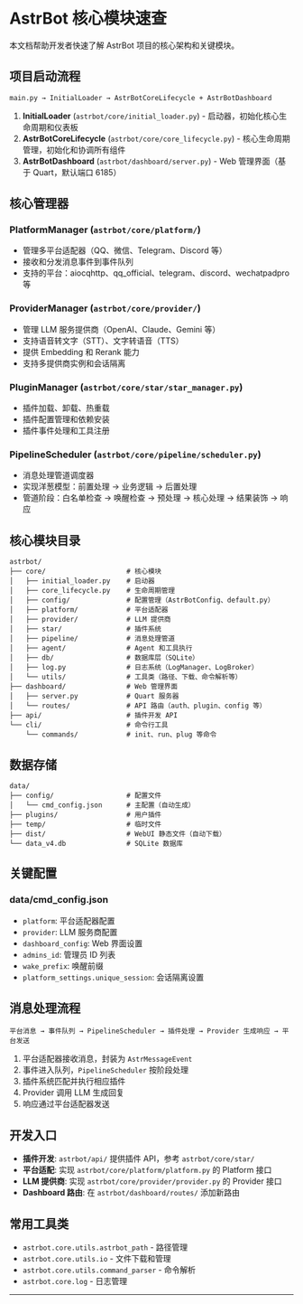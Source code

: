 # AstrBot 核心模块速查

本文档帮助开发者快速了解 AstrBot 项目的核心架构和关键模块。

## 项目启动流程

```
main.py → InitialLoader → AstrBotCoreLifecycle + AstrBotDashboard
```

1. **InitialLoader** (`astrbot/core/initial_loader.py`) - 启动器，初始化核心生命周期和仪表板
2. **AstrBotCoreLifecycle** (`astrbot/core/core_lifecycle.py`) - 核心生命周期管理，初始化和协调所有组件
3. **AstrBotDashboard** (`astrbot/dashboard/server.py`) - Web 管理界面（基于 Quart，默认端口 6185）

## 核心管理器

### PlatformManager (`astrbot/core/platform/`)
- 管理多平台适配器（QQ、微信、Telegram、Discord 等）
- 接收和分发消息事件到事件队列
- 支持的平台：aiocqhttp、qq_official、telegram、discord、wechatpadpro 等

### ProviderManager (`astrbot/core/provider/`)
- 管理 LLM 服务提供商（OpenAI、Claude、Gemini 等）
- 支持语音转文字（STT）、文字转语音（TTS）
- 提供 Embedding 和 Rerank 能力
- 支持多提供商实例和会话隔离

### PluginManager (`astrbot/core/star/star_manager.py`)
- 插件加载、卸载、热重载
- 插件配置管理和依赖安装
- 插件事件处理和工具注册

### PipelineScheduler (`astrbot/core/pipeline/scheduler.py`)
- 消息处理管道调度器
- 实现洋葱模型：前置处理 → 业务逻辑 → 后置处理
- 管道阶段：白名单检查 → 唤醒检查 → 预处理 → 核心处理 → 结果装饰 → 响应

## 核心模块目录

```
astrbot/
├── core/                    # 核心模块
│   ├── initial_loader.py    # 启动器
│   ├── core_lifecycle.py    # 生命周期管理
│   ├── config/              # 配置管理（AstrBotConfig、default.py）
│   ├── platform/            # 平台适配器
│   ├── provider/            # LLM 提供商
│   ├── star/                # 插件系统
│   ├── pipeline/            # 消息处理管道
│   ├── agent/               # Agent 和工具执行
│   ├── db/                  # 数据库层（SQLite）
│   ├── log.py               # 日志系统（LogManager、LogBroker）
│   └── utils/               # 工具类（路径、下载、命令解析等）
├── dashboard/               # Web 管理界面
│   ├── server.py            # Quart 服务器
│   └── routes/              # API 路由（auth、plugin、config 等）
├── api/                     # 插件开发 API
└── cli/                     # 命令行工具
    └── commands/            # init、run、plug 等命令
```

## 数据存储

```
data/
├── config/                  # 配置文件
│   └── cmd_config.json      # 主配置（自动生成）
├── plugins/                 # 用户插件
├── temp/                    # 临时文件
├── dist/                    # WebUI 静态文件（自动下载）
└── data_v4.db               # SQLite 数据库
```

## 关键配置

### data/cmd_config.json
- `platform`: 平台适配器配置
- `provider`: LLM 服务商配置
- `dashboard_config`: Web 界面设置
- `admins_id`: 管理员 ID 列表
- `wake_prefix`: 唤醒前缀
- `platform_settings.unique_session`: 会话隔离设置

## 消息处理流程

```
平台消息 → 事件队列 → PipelineScheduler → 插件处理 → Provider 生成响应 → 平台发送
```

1. 平台适配器接收消息，封装为 `AstrMessageEvent`
2. 事件进入队列，`PipelineScheduler` 按阶段处理
3. 插件系统匹配并执行相应插件
4. Provider 调用 LLM 生成回复
5. 响应通过平台适配器发送

## 开发入口

- **插件开发**: `astrbot/api/` 提供插件 API，参考 `astrbot/core/star/`
- **平台适配**: 实现 `astrbot/core/platform/platform.py` 的 Platform 接口
- **LLM 提供商**: 实现 `astrbot/core/provider/provider.py` 的 Provider 接口
- **Dashboard 路由**: 在 `astrbot/dashboard/routes/` 添加新路由

## 常用工具类

- `astrbot.core.utils.astrbot_path` - 路径管理
- `astrbot.core.utils.io` - 文件下载和管理
- `astrbot.core.utils.command_parser` - 命令解析
- `astrbot.core.log` - 日志管理

---

